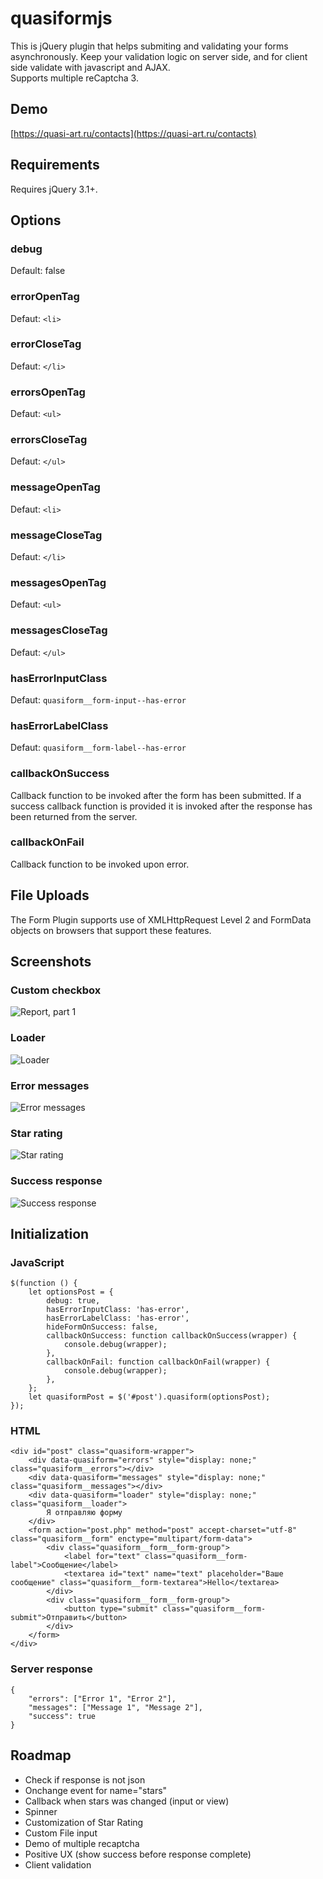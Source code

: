 # quasiformjs
This is jQuery plugin that helps submiting and validating your forms asynchronously. Keep your validation logic on server side, and for client side validate with javascript and AJAX.<br />
Supports multiple reCaptcha 3.
## Demo ##
[https://quasi-art.ru/contacts](https://quasi-art.ru/contacts)
## Requirements ##
Requires jQuery 3.1+.
## Options ##
### debug ###
Default: false
### errorOpenTag ###
Defaut: `<li>`
### errorCloseTag ###
Defaut: `</li>`
### errorsOpenTag ###
Defaut: `<ul>`
### errorsCloseTag ###
Defaut: `</ul>`
### messageOpenTag ###
Defaut: `<li>`
### messageCloseTag ###
Defaut: `</li>`
### messagesOpenTag ###
Defaut: `<ul>`
### messagesCloseTag ###
Defaut: `</ul>`
### hasErrorInputClass ###
Defaut: `quasiform__form-input--has-error`
### hasErrorLabelClass ###
Defaut: `quasiform__form-label--has-error`
### callbackOnSuccess ###
Callback function to be invoked after the form has been submitted. If a success callback function is provided it is invoked after the response has been returned from the server.
### callbackOnFail ###
Callback function to be invoked upon error.
## File Uploads ##
The Form Plugin supports use of XMLHttpRequest Level 2 and FormData objects on browsers that support these features.
## Screenshots ##
### Custom checkbox ###
![Report, part 1](https://raw.githubusercontent.com/mishantrop/quasiformjs/master/test/screenshots/checkbox.png "Custom checkbox")
### Loader ###
![Loader](https://raw.githubusercontent.com/mishantrop/quasiformjs/master/test/screenshots/loader.png "Loader")
### Error messages ###
![Error messages](https://raw.githubusercontent.com/mishantrop/quasiformjs/master/test/screenshots/fail.png "Error messages")
### Star rating ###
![Star rating](https://raw.githubusercontent.com/mishantrop/quasiformjs/master/test/screenshots/stars.png "Star rating")
### Success response ###
![Success response](https://raw.githubusercontent.com/mishantrop/quasiformjs/master/test/screenshots/success.png "Success response")
## Initialization ##
### JavaScript ###
	$(function () {
	    let optionsPost = {
	        debug: true,
	        hasErrorInputClass: 'has-error',
	        hasErrorLabelClass: 'has-error',
	        hideFormOnSuccess: false,
	        callbackOnSuccess: function callbackOnSuccess(wrapper) {
	            console.debug(wrapper);
	        },
	        callbackOnFail: function callbackOnFail(wrapper) {
	            console.debug(wrapper);
	        },
	    };
	    let quasiformPost = $('#post').quasiform(optionsPost);
	});
### HTML ###
	<div id="post" class="quasiform-wrapper">
		<div data-quasiform="errors" style="display: none;" class="quasiform__errors"></div>
		<div data-quasiform="messages" style="display: none;" class="quasiform__messages"></div>
		<div data-quasiform="loader" style="display: none;" class="quasiform__loader">
			Я отправляю форму
		</div>
		<form action="post.php" method="post" accept-charset="utf-8" class="quasiform__form" enctype="multipart/form-data">
			<div class="quasiform__form__form-group">
				<label for="text" class="quasiform__form-label">Сообщение</label>
				<textarea id="text" name="text" placeholder="Ваше сообщение" class="quasiform__form-textarea">Hello</textarea>
			</div>
			<div class="quasiform__form__form-group">
				<button type="submit" class="quasiform__form-submit">Отправить</button>
			</div>
		</form>
	</div>
### Server response ###
	{
		"errors": ["Error 1", "Error 2"],
		"messages": ["Message 1", "Message 2"],
		"success": true
	}
## Roadmap ##
* Check if response is not json
* Onchange event for name="stars"
* Callback when stars was changed (input or view)
* Spinner
* Customization of Star Rating
* Custom File input
* Demo of multiple recaptcha
* Positive UX (show success before response complete)
* Client validation